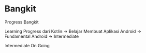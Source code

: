 # Bangkit
Progress Bangkit 


Learning Progress dari
Kotlin -> Belajar Membuat Aplikasi Android -> Fundamental Android -> Intermediate

Intermediate On Going
